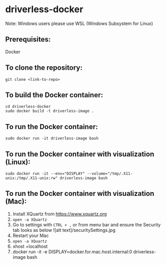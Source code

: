 # driverless-docker

Note: Windows users please use WSL (Windows Subsystem for Linux)

## Prerequisites:
Docker

## To clone the repository:
`git clone <link-to-repo>`

## To build the Docker container:
`cd driverless-docker` <br>
`sudo docker build -t driverless-image .`

## To run the Docker container:
`sudo docker run -it driverless-image bash`

## To run the Docker container with visualization (Linux):
`sudo docker run -it --env="DISPLAY" --volume="/tmp/.X11-unix:/tmp/.X11-unix:rw" driverless-image bash`

## To run the Docker container with visualization (Mac):
1. Install XQuartz from https://www.xquartz.org
2. `open -a XQuartz`
3. Go to settings with `CTRL + ,` or from menu bar and ensure the Security tab looks as below
![alt text]/securitySettings.jpg
4. Restart your Mac
5. `open -a XQuartz`
6. xhost +localhost
7. docker run -it -e DISPLAY=docker.for.mac.host.internal:0 driverless-image bash
